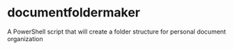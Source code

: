 # documentfoldermaker
A PowerShell script that will create a folder structure for personal document organization
